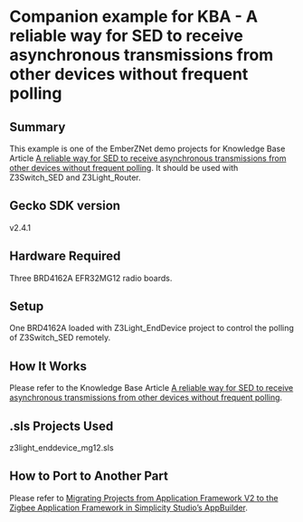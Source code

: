 # Companion example for KBA - A reliable way for SED to receive asynchronous transmissions from other devices without frequent polling

## Summary ##

This example is one of the EmberZNet demo projects for Knowledge Base Article [A reliable way for SED to receive asynchronous transmissions from other devices without frequent polling](https://www.silabs.com/community/wireless/zigbee-and-thread/knowledge-base.entry.html/2018/11/29/a_reliable_way_fors-OTah). It should be used with Z3Switch_SED and Z3Light_Router.

## Gecko SDK version ##

v2.4.1

## Hardware Required ##

Three BRD4162A EFR32MG12 radio boards.

## Setup ##

One BRD4162A loaded with Z3Light_EndDevice project to control the polling of Z3Switch_SED remotely.

## How It Works ##

Please refer to the Knowledge Base Article [A reliable way for SED to receive asynchronous transmissions from other devices without frequent polling](https://www.silabs.com/community/wireless/zigbee-and-thread/knowledge-base.entry.html/2018/11/29/a_reliable_way_fors-OTah).

## .sls Projects Used ##

z3light_enddevice_mg12.sls

## How to Port to Another Part ##

Please refer to [Migrating Projects from Application Framework V2 to the Zigbee Application Framework in Simplicity Studio’s AppBuilder](https://www.silabs.com/community/wireless/zigbee-and-thread/knowledge-base.entry.html/2019/05/30/migrating_projectsf-AsOr).